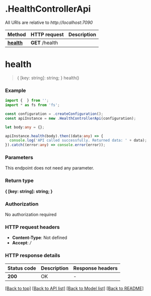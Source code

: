 # .HealthControllerApi

All URIs are relative to *http://localhost:7090*

Method | HTTP request | Description
------------- | ------------- | -------------
[**health**](HealthControllerApi.md#health) | **GET** /health | 


# **health**
> { [key: string]: string; } health()


### Example


```typescript
import {  } from '';
import * as fs from 'fs';

const configuration = .createConfiguration();
const apiInstance = new .HealthControllerApi(configuration);

let body:any = {};

apiInstance.health(body).then((data:any) => {
  console.log('API called successfully. Returned data: ' + data);
}).catch((error:any) => console.error(error));
```


### Parameters
This endpoint does not need any parameter.


### Return type

**{ [key: string]: string; }**

### Authorization

No authorization required

### HTTP request headers

 - **Content-Type**: Not defined
 - **Accept**: */*


### HTTP response details
| Status code | Description | Response headers |
|-------------|-------------|------------------|
**200** | OK |  -  |

[[Back to top]](#) [[Back to API list]](README.md#documentation-for-api-endpoints) [[Back to Model list]](README.md#documentation-for-models) [[Back to README]](README.md)


